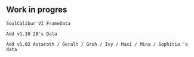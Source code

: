## Work in progres

`SoulCalibur VI FrameData`

`Add v1.10 2B's Data`

`Add v1.02 Astaroth / Geralt / Groh / Ivy / Maxi / Mina / Sophitia 's data`
